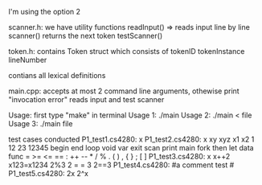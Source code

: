 I'm using the option 2

scanner.h:
we have utility functions
readInput() => reads input line by line
scanner() returns the next token
testScanner() 

token.h:
contains Token struct which consists of 
tokenID
tokenInstance
lineNumber

contians all lexical definitions 

main.cpp: 
  accepts at most 2 command line arguments, othewise print "invocation error"
  reads input and test scanner


Usage:
first type "make" in terminal 
Usage 1: ./main 
Usage 2: ./main < file
Usage 3: ./main file

test cases conducted
P1_test1.cs4280:
x
P1_test2.cs4280:
x xy xyz    x1      x2
1 12 23 12345
begin end loop void var exit scan print main fork then let data func
= >= <= == : ++ -- * / % . ( ) , { } ; [ ]
P1_test3.cs4280:
x x++2 x123=x1234 2%3 2 = = 3 2==3
P1_test4.cs4280:
#a comment test #
P1_test5.cs4280:
2x
2^x
